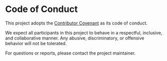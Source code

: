 # Code of Conduct

This project adopts the [Contributor Covenant](https://www.contributor-covenant.org/pt-br/version/2/1/code_of_conduct/) as its code of conduct.

We expect all participants in this project to behave in a respectful, inclusive, and collaborative manner. Any abusive, discriminatory, or offensive behavior will not be tolerated.

For questions or reports, please contact the project maintainer.